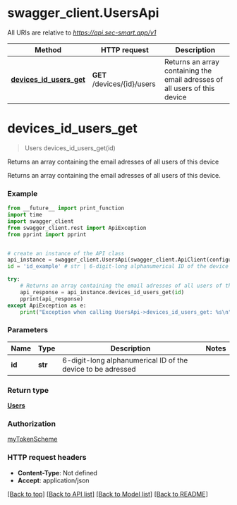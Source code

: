 # swagger_client.UsersApi

All URIs are relative to *https://api.sec-smart.app/v1*

Method | HTTP request | Description
------------- | ------------- | -------------
[**devices_id_users_get**](UsersApi.md#devices_id_users_get) | **GET** /devices/{id}/users | Returns an array containing the email adresses of all users of this device

# **devices_id_users_get**
> Users devices_id_users_get(id)

Returns an array containing the email adresses of all users of this device

Returns an array containing the email adresses of all users of this device.

### Example
```python
from __future__ import print_function
import time
import swagger_client
from swagger_client.rest import ApiException
from pprint import pprint


# create an instance of the API class
api_instance = swagger_client.UsersApi(swagger_client.ApiClient(configuration))
id = 'id_example' # str | 6-digit-long alphanumerical ID of the device to be adressed

try:
    # Returns an array containing the email adresses of all users of this device
    api_response = api_instance.devices_id_users_get(id)
    pprint(api_response)
except ApiException as e:
    print("Exception when calling UsersApi->devices_id_users_get: %s\n" % e)
```

### Parameters

Name | Type | Description  | Notes
------------- | ------------- | ------------- | -------------
 **id** | **str**| 6-digit-long alphanumerical ID of the device to be adressed | 

### Return type

[**Users**](Users.md)

### Authorization

[myTokenScheme](../README.md#myTokenScheme)

### HTTP request headers

 - **Content-Type**: Not defined
 - **Accept**: application/json

[[Back to top]](#) [[Back to API list]](../README.md#documentation-for-api-endpoints) [[Back to Model list]](../README.md#documentation-for-models) [[Back to README]](../README.md)

